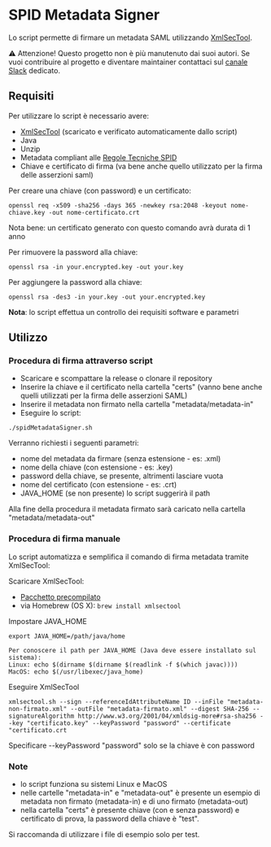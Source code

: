# SPID Metadata Signer

Lo script permette di firmare un metadata SAML utilizzando [XmlSecTool](http://shibboleth.net/downloads/tools/xmlsectool/latest/xmlsectool-2.0.0-bin.zip).

⚠️ Attenzione! Questo progetto non è più manutenuto dai suoi autori. Se vuoi contribuire al progetto e diventare maintainer contattaci sul [canale Slack](https://developersitalia.slack.com/archives/C73R3UQE8) dedicato.

## Requisiti
Per utilizzare lo script è necessario avere:

* [XmlSecTool](http://shibboleth.net/downloads/tools/xmlsectool/latest/xmlsectool-2.0.0-bin.zip) (scaricato e verificato automaticamente dallo script)
* Java
* Unzip
* Metadata compliant alle [Regole Tecniche SPID](http://spid-regole-tecniche.readthedocs.io/en/latest/)
* Chiave e certificato di firma (va bene anche quello utilizzato per la firma delle asserzioni saml)

Per creare una chiave (con password) e un certificato:
```
openssl req -x509 -sha256 -days 365 -newkey rsa:2048 -keyout nome-chiave.key -out nome-certificato.crt
```

Nota bene: un certificato generato con questo comando avrà durata di 1 anno

Per rimuovere la password alla chiave:
```
openssl rsa -in your.encrypted.key -out your.key
```

Per aggiungere la password alla chiave:
```
openssl rsa -des3 -in your.key -out your.encrypted.key
```

__Nota__: lo script effettua un controllo dei requisiti software e parametri

## Utilizzo

### Procedura di firma attraverso script

* Scaricare e scompattare la release o clonare il repository
* Inserire la chiave e il certificato nella cartella "certs" (vanno bene anche quelli utilizzati per la firma delle asserzioni SAML)
* Inserire il metadata non firmato nella cartella "metadata/metadata-in"
* Eseguire lo script:

```
./spidMetadataSigner.sh
```

Verranno richiesti i seguenti parametri:

* nome del metadata da firmare (senza estensione - es: .xml)
* nome della chiave (con estensione - es: .key)
* password della chiave, se presente, altrimenti lasciare vuota
* nome del certificato (con estensione - es: .crt)
* JAVA_HOME (se non presente) lo script suggerirà il path

Alla fine della procedura il metadata firmato sarà caricato nella cartella "metadata/metadata-out"

### Procedura di firma manuale

Lo script automatizza e semplifica il comando di firma metadata tramite XmlSecTool:

Scaricare XmlSecTool:
* [Pacchetto precompilato](http://shibboleth.net/downloads/tools/xmlsectool/latest/xmlsectool-2.0.0-bin.zip)
* via Homebrew (OS X): ```brew install xmlsectool```

Impostare JAVA_HOME
```
export JAVA_HOME=/path/java/home

Per conoscere il path per JAVA_HOME (Java deve essere installato sul sistema):
Linux: echo $(dirname $(dirname $(readlink -f $(which javac))))
MacOS: echo $(/usr/libexec/java_home)
```

Eseguire XmlSecTool
```
xmlsectool.sh --sign --referenceIdAttributeName ID --inFile "metadata-non-firmato.xml" --outFile "metadata-firmato.xml" --digest SHA-256 --signatureAlgorithm http://www.w3.org/2001/04/xmldsig-more#rsa-sha256 --key "certificato.key" --keyPassword "password" --certificate "certificato.crt
```

Specificare --keyPassword "password" solo se la chiave è con password


### Note

* lo script funziona su sistemi Linux e MacOS
* nelle cartelle "metadata-in" e "metadata-out" è presente un esempio di metadata non firmato (metadata-in) e di uno firmato (metadata-out)
* nella cartella "certs" è presente chiave (con e senza password) e certificato di prova, la password della chiave è "test".

Si raccomanda di utilizzare i file di esempio solo per test.

